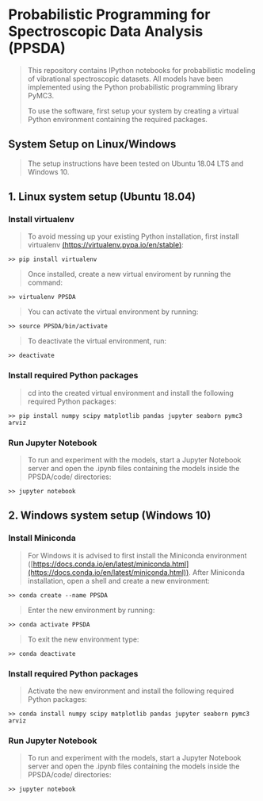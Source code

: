 # Probabilistic Programming for Spectroscopic Data Analysis (PPSDA)
> This repository contains IPython notebooks for probabilistic modeling of vibrational spectroscopic datasets. All models have been implemented using the Python probabilistic programming library PyMC3.
>
> To use the software, first setup your system by creating a virtual Python environment containing the required packages.
>

## System Setup on Linux/Windows

> The setup instructions have been tested on Ubuntu 18.04 LTS and Windows 10.

## 1. Linux system setup (Ubuntu 18.04)

### Install virtualenv

> To avoid messing up your existing Python installation, first install virtualenv [(https://virtualenv.pypa.io/en/stable)](https://virtualenv.pypa.io/en/stable/):
>
```
>> pip install virtualenv
```

> Once installed, create a new virtual enviroment by running the command:

```
>> virtualenv PPSDA
```

> You can activate the virtual environment by running:
```
>> source PPSDA/bin/activate
```

> To deactivate the virtual environment, run:
```
>> deactivate
```

### Install required Python packages

> cd into the created virtual environment and install the following required Python packages:
```
>> pip install numpy scipy matplotlib pandas jupyter seaborn pymc3 arviz
```

### Run Jupyter Notebook

> To run and experiment with the models, start a Jupyter Notebook server and open the .ipynb files containing the models inside the PPSDA/code/ directories:
```
>> jupyter notebook
```

## 2. Windows system setup (Windows 10)

### Install Miniconda

> For Windows it is advised to first install the Miniconda environment ([https://docs.conda.io/en/latest/miniconda.html](https://docs.conda.io/en/latest/miniconda.html)). After Miniconda installation, open a shell and create a new environment:
```
>> conda create --name PPSDA
```

> Enter the new environment by running:
```
>> conda activate PPSDA
```

> To exit the new environment type:
```
>> conda deactivate
```

### Install required Python packages

> Activate the new environment and install the following required Python packages: 
```
>> conda install numpy scipy matplotlib pandas jupyter seaborn pymc3 arviz 
```

### Run Jupyter Notebook

> To run and experiment with the models, start a Jupyter Notebook server and open the .ipynb files containing the models inside the PPSDA/code/ directories:
```
>> jupyter notebook
```

